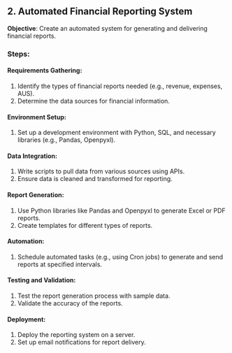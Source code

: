 ## 2. Automated Financial Reporting System
**Objective**: Create an automated system for generating and delivering financial reports.

### Steps:
#### Requirements Gathering:
1. Identify the types of financial reports needed (e.g., revenue, expenses, AUS).
2. Determine the data sources for financial information.

#### Environment Setup:
1. Set up a development environment with Python, SQL, and necessary libraries (e.g., Pandas, Openpyxl).

#### Data Integration:
1. Write scripts to pull data from various sources using APIs.
2. Ensure data is cleaned and transformed for reporting.

#### Report Generation:
1. Use Python libraries like Pandas and Openpyxl to generate Excel or PDF reports.
2. Create templates for different types of reports.

#### Automation:
1. Schedule automated tasks (e.g., using Cron jobs) to generate and send reports at specified intervals.

#### Testing and Validation:
1. Test the report generation process with sample data.
2. Validate the accuracy of the reports.

#### Deployment:
1. Deploy the reporting system on a server.
2. Set up email notifications for report delivery.

